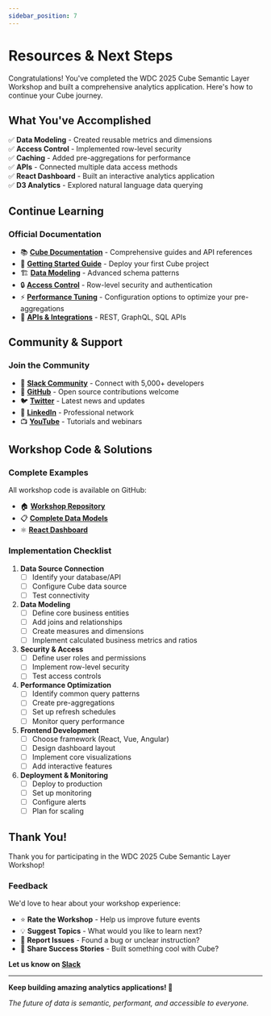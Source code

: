 ```yaml
---
sidebar_position: 7
---
```


# Resources & Next Steps

Congratulations! You've completed the WDC 2025 Cube Semantic Layer Workshop and built a comprehensive analytics application. Here's how to continue your Cube journey.

## What You've Accomplished

✅ **Data Modeling** - Created reusable metrics and dimensions  
✅ **Access Control** - Implemented row-level security  
✅ **Caching** - Added pre-aggregations for performance  
✅ **APIs** - Connected multiple data access methods  
✅ **React Dashboard** - Built an interactive analytics application  
✅ **D3 Analytics** - Explored natural language data querying  

## Continue Learning

### Official Documentation
- 📚 **[Cube Documentation](https://cube.dev/docs)** - Comprehensive guides and API references
- 🎯 **[Getting Started Guide](https://cube.dev/docs/getting-started)** - Deploy your first Cube project
- 🏗️ **[Data Modeling](https://cube.dev/docs/schema)** - Advanced schema patterns
- 🔒 **[Access Control](https://cube.dev/docs/security)** - Row-level security and authentication
- ⚡ **[Performance Tuning](https://cube.dev/docs/caching)** - Configuration options to optimize your pre-aggregations
- 🔌 **[APIs & Integrations](https://cube.dev/docs/apis-integrations)** - REST, GraphQL, SQL APIs

## Community & Support

### Join the Community
- 💬 **[Slack Community](https://slack.cube.dev/)** - Connect with 5,000+ developers
- 🐙 **[GitHub](https://github.com/cube-js/cube)** - Open source contributions welcome
- 🐦 **[Twitter](https://twitter.com/the_cube_dev)** - Latest news and updates
- 💼 **[LinkedIn](https://linkedin.com/company/cube-dev)** - Professional network
- 📺 **[YouTube](https://www.youtube.com/@cubedev)** - Tutorials and webinars

## Workshop Code & Solutions

### Complete Examples
All workshop code is available on GitHub:

- 🏠 **[Workshop Repository](https://github.com/cube-js/cube-workshop)**
- 📋 **[Complete Data Models](https://github.com/cube-js/cube-workshop/tree/main/cube-models)**
- ⚛️ **[React Dashboard](https://github.com/cube-js/cube-workshop/tree/main/react-dashboard)**


### Implementation Checklist

1. **Data Source Connection**
   - [ ] Identify your database/API
   - [ ] Configure Cube data source
   - [ ] Test connectivity

2. **Data Modeling** 
   - [ ] Define core business entities
   - [ ] Add joins and relationships
   - [ ] Create measures and dimensions
   - [ ] Implement calculated business metrics and ratios

3. **Security & Access**
   - [ ] Define user roles and permissions
   - [ ] Implement row-level security
   - [ ] Test access controls

4. **Performance Optimization**
   - [ ] Identify common query patterns
   - [ ] Create pre-aggregations
   - [ ] Set up refresh schedules
   - [ ] Monitor query performance

5. **Frontend Development**
   - [ ] Choose framework (React, Vue, Angular)
   - [ ] Design dashboard layout
   - [ ] Implement core visualizations
   - [ ] Add interactive features

6. **Deployment & Monitoring**
   - [ ] Deploy to production
   - [ ] Set up monitoring
   - [ ] Configure alerts
   - [ ] Plan for scaling

## Thank You!

Thank you for participating in the WDC 2025 Cube Semantic Layer Workshop! 

### Feedback
We'd love to hear about your workshop experience:
- ⭐ **Rate the Workshop** - Help us improve future events
- 💡 **Suggest Topics** - What would you like to learn next?
- 🐛 **Report Issues** - Found a bug or unclear instruction?
- 🚀 **Share Success Stories** - Built something cool with Cube?

**Let us know on [Slack](https://slack.cube.dev/)**

---

**Keep building amazing analytics applications! 🚀**

*The future of data is semantic, performant, and accessible to everyone.*